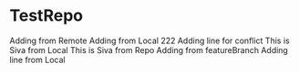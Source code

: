 # TestRepo
Adding from Remote
Adding from Local 
222
Adding line for conflict
This is Siva from Local
This is Siva from Repo
Adding from featureBranch
Adding line from Local